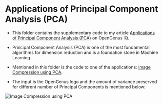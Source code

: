 # Applications of Principal Component Analysis (PCA)

- This folder contains the supplementary code to my article [Applications of Principal Component Analysis (PCA)](https://iq.opengenus.org/applications-of-pca/) on OpenGenus IQ.

- Principal Component Analysis (PCA) is one of the most fundamental algorithms for dimension reduction and is a foundation stone in Machine Learning. 

- Mentioned in this folder is the code to one of the  applications: [Image Compression using PCA](https://github.com/yashml/OpenGenus_Articles_Code/blob/master/Applications%20of%20Principal%20Component%20Analysis%20(PCA)/Image_Compression_PCA.ipynb).

- The input is the OpenGenus logo and the amount of variance preserved for different number of Principal Components is mentioned below:

![Image Compression using PCA](https://iq.opengenus.org/content/images/2020/03/PCA_Image_Compression_figure-1.png)

